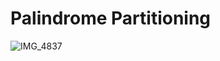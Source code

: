 # Palindrome Partitioning

![IMG_4837](https://github.com/yadavanuj1996/algorithms-data-structures/assets/22169012/07685379-1a98-468f-bd8c-eb8bdef813ba)
